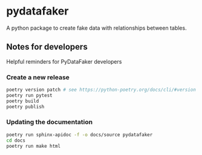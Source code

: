 # pydatafaker
A python package to create fake data with relationships between tables.

## Notes for developers

Helpful reminders for PyDataFaker developers

### Create a new release

```bash
poetry version patch # see https://python-poetry.org/docs/cli/#version
poetry run pytest
poetry build
poetry publish
```

### Updating the documentation

```bash
poetry run sphinx-apidoc -f -o docs/source pydatafaker
cd docs
poetry run make html
```

